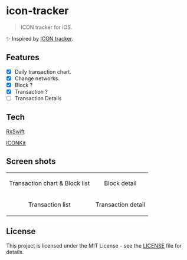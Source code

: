 # icon-tracker

> ICON tracker for iOS.

✨ Inspired by [ICON tracker](https://tracker.icon.foundation/).

## Features

- [x] Daily transaction chart.
- [x] Change networks.
- [x] Block ?
- [x] Transaction ?
- [ ] Transaction Details

## Tech

[RxSwift](https://github.com/ReactiveX/RxSwift)

[ICONKit](https://github.com/icon-project/ICONKit)

## Screen shots

<table width="100%" border="0">
  <tr>    
  <td>
    <img src="https://user-images.githubusercontent.com/29784606/59338045-a1959600-8d3c-11e9-9d70-191dc4585fb0.png" alt="" align="left" />
    <p align="center">Transaction chart &amp; Block list</p>
    </td>
  <td>
    <img src="https://user-images.githubusercontent.com/29784606/59338079-ace8c180-8d3c-11e9-93e3-fc34327b1859.png" alt="" align="center" />
    <p align="center">Block detail</p>
    </td>
  </tr>
  <tr>
  <td>
    <img src="https://user-images.githubusercontent.com/29784606/59337196-09e37800-8d3b-11e9-8867-f80d999ad72f.png" alt="" align="right"/>
    <p align="center">Transaction list</p>
  </td>
  <td>
    <img src="https://user-images.githubusercontent.com/29784606/59337143-f0dac700-8d3a-11e9-8df3-1068fec687f6.png" alt="" align="left" />
    <p align="center">Transaction detail</p>
  </td>
  </tr>
</table>

## License

This project is licensed under the MIT License - see the [LICENSE](LICENSE) file for details.